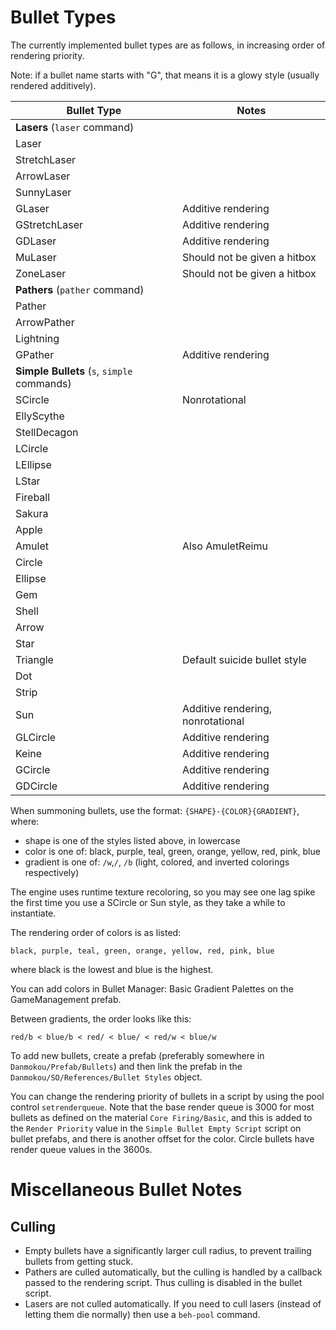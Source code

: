 # Bullet Types

The currently implemented bullet types are as follows, in increasing order of rendering priority.

Note: if a bullet name starts with "G", that means it is a glowy style (usually rendered additively).

| Bullet Type                                 | Notes                             |
| ------------------------------------------- | --------------------------------- |
| **Lasers** (`laser` command)                |                                   |
| Laser                                       |                                   |
| StretchLaser                                |                                   |
| ArrowLaser                                  |                                   |
| SunnyLaser                                  |                                   |
| GLaser                                      | Additive rendering                |
| GStretchLaser                               | Additive rendering                |
| GDLaser                                     | Additive rendering                |
| MuLaser                                     | Should not be given a hitbox      |
| ZoneLaser                                   | Should not be given a hitbox      |
| **Pathers** (`pather` command)              |                                   |
| Pather                                      |                                   |
| ArrowPather                                 |                                   |
| Lightning                                   |                                   |
| GPather                                     | Additive rendering                |
| **Simple Bullets** (`s`, `simple` commands) |                                   |
| SCircle                                     | Nonrotational                     |
| EllyScythe                                  |                                   |
| StellDecagon                                |                                   |
| LCircle                                     |                                   |
| LEllipse                                    |                                   |
| LStar                                       |                                   |
| Fireball                                    |                                   |
| Sakura                                      |                                   |
| Apple                                       |                                   |
| Amulet                                      | Also AmuletReimu                  |
| Circle                                      |                                   |
| Ellipse                                     |                                   |
| Gem                                         |                                   |
| Shell                                       |                                   |
| Arrow                                       |                                   |
| Star                                        |                                   |
| Triangle                                    | Default suicide bullet style      |
| Dot                                         |                                   |
| Strip                                       |                                   |
| Sun                                         | Additive rendering, nonrotational |
| GLCircle                                    | Additive rendering                |
| Keine                                       | Additive rendering                |
| GCircle                                     | Additive rendering                |
| GDCircle                                    | Additive rendering                |

When summoning bullets, use the format: `{SHAPE}-{COLOR}{GRADIENT}`, where:

- shape is one of the styles listed above, in lowercase
- color is one of: black, purple, teal, green, orange, yellow, red, pink, blue
- gradient is one of: `/w`,`/`, `/b` (light, colored, and inverted colorings respectively)

The engine uses runtime texture recoloring, so you may see one lag spike the first time you use a SCircle or Sun style, as they take a while to instantiate.

The rendering order of colors is as listed: 

`black, purple, teal, green, orange, yellow, red, pink, blue`

where black is the lowest and blue is the highest.

You can add colors in Bullet Manager: Basic Gradient Palettes on the GameManagement prefab. 

Between gradients, the order looks like this:

`red/b < blue/b < red/ < blue/ < red/w < blue/w`

To add new bullets, create a prefab (preferably somewhere in `Danmokou/Prefab/Bullets`) and then link the prefab in the `Danmokou/SO/References/Bullet Styles` object. 

You can change the rendering priority of bullets in a script by using the pool control `setrenderqueue`. Note that the base render queue is 3000 for most bullets as defined on the material `Core Firing/Basic`, and this is added to the `Render Priority` value in the `Simple Bullet Empty Script` script on bullet prefabs, and there is another offset for the color. Circle bullets have render queue values in the 3600s. 

# Miscellaneous Bullet Notes

## Culling

- Empty bullets have a significantly larger cull radius, to prevent trailing bullets from getting stuck.
- Pathers are culled automatically, but the culling is handled by a callback passed to the rendering script. Thus culling is disabled in the bullet script.
- Lasers are not culled automatically. If you need to cull lasers (instead of letting them die normally) then use a `beh-pool` command.

